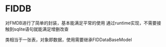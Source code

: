 # FIDDB
对FMDB进行了简单的封装，基本能满足平常的使用
通过runtime实现，不需要接触到sqlite语句就能满足增删改查

类相当于一张表，对象即数据，使用需要继承FIDDataBaseModel
